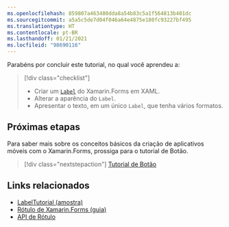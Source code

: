 ```yaml
---
ms.openlocfilehash: 859807a463480dda8a54b83c5a1f564813b401dc
ms.sourcegitcommit: a5a5c5de7d04f046a64e4875e180fc93227bf495
ms.translationtype: HT
ms.contentlocale: pt-BR
ms.lasthandoff: 01/21/2021
ms.locfileid: "98690116"
---
```

Parabéns por concluir este tutorial, no qual você aprendeu a:

> [!div class="checklist"]
>
> - Criar um [`Label`](xref:Xamarin.Forms.Label) do Xamarin.Forms em XAML.
> - Alterar a aparência do `Label`.
> - Apresentar o texto, em um único `Label`, que tenha vários formatos.

## <a name="next-steps"></a>Próximas etapas

Para saber mais sobre os conceitos básicos da criação de aplicativos móveis com o Xamarin.Forms, prossiga para o tutorial de Botão.

> [!div class="nextstepaction"]
> [Tutorial de Botão](~/get-started/tutorials/button/index.yml)

## <a name="related-links"></a>Links relacionados

- [LabelTutorial (amostra)](/samples/xamarin/xamarin-forms-samples/getstarted-tutorials-labeltutorial/)
- [Rótulo de Xamarin.Forms (guia)](~/xamarin-forms/user-interface/text/label.md)
- [API de Rótulo](xref:Xamarin.Forms.Label)
